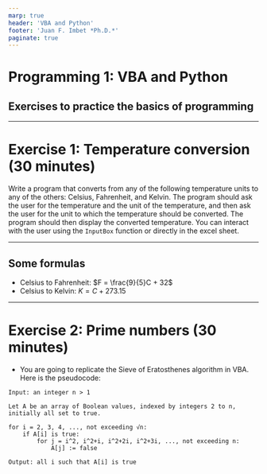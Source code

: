 ```yaml
---
marp: true
header: 'VBA and Python'
footer: 'Juan F. Imbet *Ph.D.*'
paginate: true
---
```


# Programming 1: VBA and Python

## Exercises to practice the basics of programming

---

# Exercise 1: Temperature conversion (30 minutes)

Write a program that converts from any of the following temperature units to any of the others: Celsius, Fahrenheit, and Kelvin. The program should ask the user for the temperature and the unit of the temperature, and then ask the user for the unit to which the temperature should be converted. The program should then display the converted temperature. You can interact with the user using the `InputBox` function or directly in the excel sheet.

---

## Some formulas 

- Celsius to Fahrenheit: $F = \frac{9}{5}C + 32$
- Celsius to Kelvin: $K = C + 273.15$

---

# Exercise 2: Prime numbers (30 minutes)

- You are going to replicate the Sieve of Eratosthenes algorithm in VBA. Here is the pseudocode:

```
Input: an integer n > 1

Let A be an array of Boolean values, indexed by integers 2 to n,
initially all set to true.

for i = 2, 3, 4, ..., not exceeding √n:
    if A[i] is true:
        for j = i^2, i^2+i, i^2+2i, i^2+3i, ..., not exceeding n:
            A[j] := false

Output: all i such that A[i] is true

```

